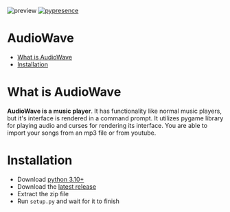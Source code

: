 ![preview](https://github.com/xellu/audiowave/assets/83588955/ac74248d-29ab-4a2d-a85f-236e271bd76e)
[![pypresence](https://img.shields.io/badge/using-pypresence-00bb88.svg?style=for-the-badge&logo=discord&logoWidth=20)](https://github.com/qwertyquerty/pypresence)

# AudioWave
- [What is AudioWave](<#what-is-audiowave>)
- [Installation](<#installation>)

# What is AudioWave
**AudioWave is a music player**. It has functionality like normal music players, but it's interface is rendered in a command prompt.
It utilizes pygame library for playing audio and curses for rendering its interface. You are able to import your songs from an mp3 file
or from youtube.

# Installation
- Download [python 3.10+](<https://www.python.org/downloads/>)
- Download the [latest release](<https://github.com/xellu/audiowave/releases>)
- Extract the zip file
- Run `setup.py` and wait for it to finish
